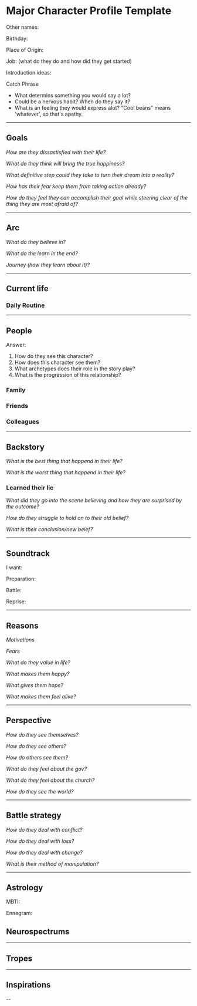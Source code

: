 # Major Character Profile Template

Other names:

Birthday:

Place of Origin:

Job: (what do they do and how did they get started)

Introduction ideas:

Catch Phrase
- What determins something you would say a lot?
- Could be a nervous habit? When do they say it?
- What is an feeling they would express alot? "Cool beans" means 'whatever', so that's apathy.
> 

---
## Goals

*How are they dissastisfied with their life?*


*What do they think will bring the true happiness?*


*What definitive step could they take to turn their dream into a reality?*


*How has their fear keep them from taking action already?*


*How do they feel they can accomplish their goal while steering clear of the thing they are most afraid of?*


---
## Arc

*What do they believe in?*


*What do the learn in the end?*


*Journey (how they learn about it)?*


---
## Current life

### Daily Routine

---
## People
Answer:
1. How do they see this character?
2. How does this character see them?
3. What archetypes does their role in the story play?
4. What is the progression of this relationship?


### Family


### Friends


### Colleagues


---
## Backstory

*What is the best thing that happend in their life?*


*What is the worst thing that happend in their life?*


### Learned their lie

*What did they go into the scene believing and how they are surprised by the outcome?*

*How do they struggle to hold on to their old belief?*

*What is their conclusion/new beief?*


---
## Soundtrack

I want:



Preparation:



Battle:



Reprise:

---

## Reasons

*Motivations*


*Fears*


*What do they value in life?*


*What makes them happy?*


*What gives them hope?*


*What makes them feel alive?*


---

## Perspective

*How do they see themselves?*


*How do they see others?*


*How do others see them?*


*What do they feel about the gov?*


*What do they feel about the church?*


*How do they see the world?*


---
## Battle strategy

*How do they deal with conflict?*


*How do they deal with loss?*


*How do they deal with change?*


*What is their method of manipulation?*


---

## Astrology

MBTI:

Ennegram:

## Neurospectrums

---

## Tropes



---

## Inspirations


--